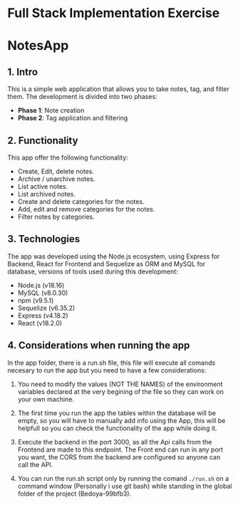 # Full Stack Implementation Exercise

# NotesApp

## 1. Intro

This is a simple web application that allows you to take notes, tag, and filter them. The development is divided into two phases:

- **Phase 1**: Note creation
- **Phase 2**: Tag application and filtering


## 2. Functionality

This app offer the following functionality:
- Create, Edit, delete notes.
- Archive / unarchive notes.
- List active notes.
- List archived notes.
- Create and delete categories for the notes.
- Add, edit and remove categories for the notes.
- Filter notes by categories.


## 3. Technologies

The app was developed using the Node.js ecosystem, using Express for Backend, React for Frontend and Sequelize as ORM and MySQL for database, versions of tools used during this development:

- Node.js (v18.16)
- MySQL (v8.0.30)
- npm (v9.5.1)
- Sequelize (v6.35.2)
- Express (v4.18.2)
- React (v18.2.0)

## 4. Considerations when running the app

In the app folder, there is a run.sh file, this file will execute all comands necesary to run the app but you need to have a few considerations:

1. You need to modify the values (NOT THE NAMES) of the environment variables declared at the very begining of the file so they can work on your own machine.

2. The first time you run the app the tables within the database will be empty, so you will have to manually add info using the App, this will be helpfull so you can check the functionality of the app while doing it.

3. Execute the backend in the port 3000, as all the Api calls from the Frontend are made to this endpoint. The Front end can run in any port you want, the CORS from the backend are configured so anyone can call the API.

4. You can run the run.sh script only by running the comand `./run.sh` on a command window (Personally i use git bash) while standing in the global folder of the project (Bedoya-99bfb3).
